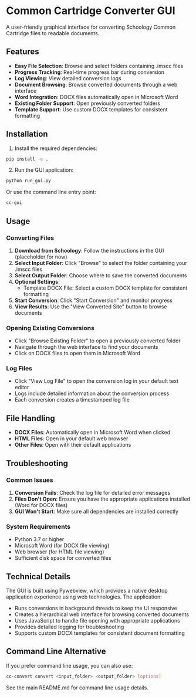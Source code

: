# Common Cartridge Converter GUI

A user-friendly graphical interface for converting Schoology Common Cartridge files to readable documents.

## Features

- **Easy File Selection**: Browse and select folders containing .imscc files
- **Progress Tracking**: Real-time progress bar during conversion
- **Log Viewing**: View detailed conversion logs
- **Document Browsing**: Browse converted documents through a web interface
- **Word Integration**: DOCX files automatically open in Microsoft Word
- **Existing Folder Support**: Open previously converted folders
- **Template Support**: Use custom DOCX templates for consistent formatting

## Installation

1. Install the required dependencies:
```bash
pip install -e .
```

2. Run the GUI application:
```bash
python run_gui.py
```

Or use the command line entry point:
```bash
cc-gui
```

## Usage

### Converting Files

1. **Download from Schoology**: Follow the instructions in the GUI (placeholder for now)
2. **Select Input Folder**: Click "Browse" to select the folder containing your .imscc files
3. **Select Output Folder**: Choose where to save the converted documents
4. **Optional Settings**:
   - Template DOCX File: Select a custom DOCX template for consistent formatting
5. **Start Conversion**: Click "Start Conversion" and monitor progress
6. **View Results**: Use the "View Converted Site" button to browse documents

### Opening Existing Conversions

- Click "Browse Existing Folder" to open a previously converted folder
- Navigate through the web interface to find your documents
- Click on DOCX files to open them in Microsoft Word

### Log Files

- Click "View Log File" to open the conversion log in your default text editor
- Logs include detailed information about the conversion process
- Each conversion creates a timestamped log file

## File Handling

- **DOCX Files**: Automatically open in Microsoft Word when clicked
- **HTML Files**: Open in your default web browser
- **Other Files**: Open with their default applications

## Troubleshooting

### Common Issues

1. **Conversion Fails**: Check the log file for detailed error messages
2. **Files Don't Open**: Ensure you have the appropriate applications installed (Word for DOCX files)
3. **GUI Won't Start**: Make sure all dependencies are installed correctly

### System Requirements

- Python 3.7 or higher
- Microsoft Word (for DOCX file viewing)
- Web browser (for HTML file viewing)
- Sufficient disk space for converted files

## Technical Details

The GUI is built using Pywebview, which provides a native desktop application experience using web technologies. The application:

- Runs conversions in background threads to keep the UI responsive
- Creates a hierarchical web interface for browsing converted documents
- Uses JavaScript to handle file opening with appropriate applications
- Provides detailed logging for troubleshooting
- Supports custom DOCX templates for consistent document formatting

## Command Line Alternative

If you prefer command line usage, you can also use:
```bash
cc-convert convert <input_folder> <output_folder> [options]
```

See the main README.md for command line usage details. 